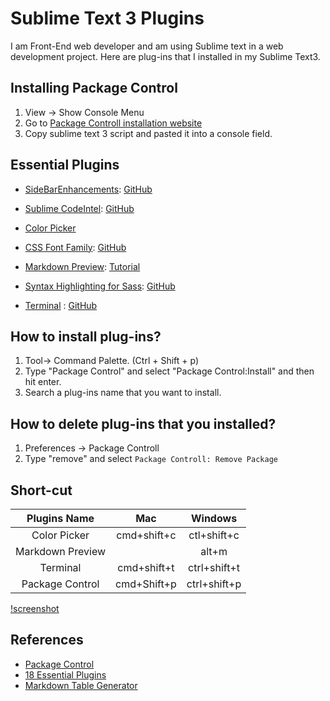 # Sublime Text 3 Plugins
I am Front-End web developer and am using Sublime text in a web development project. Here are plug-ins that I installed in my Sublime Text3.

## Installing Package Control
1. View -> Show Console Menu
2. Go to [Package Controll installation website](https://packagecontrol.io/installation)
3. Copy sublime text 3 script and pasted it into a console field.


## Essential Plugins

- [Side​Bar​ Enhancements](https://packagecontrol.io/packages/SideBarEnhancements): [GitHub](http://sublimecodeintel.github.io/SublimeCodeIntel/)

- [Sublime CodeIntel](https://packagecontrol.io/packages/SublimeCodeIntel):  [GitHub](https://github.com/SublimeCodeIntel/SublimeCodeIntel)

- [Color Picker](https://packagecontrol.io/packages/ColorPicker)

- [CSS Font Family](https://packagecontrol.io/packages/CSSFontFamily): [GitHub](https://github.com/lcdsantos/CSSFontFamily)

- [Markdown Preview](https://packagecontrol.io/packages/Markdown%20Preview): [Tutorial](http://plaintext-productivity.net/2-04-how-to-set-up-sublime-text-for-markdown-editing.html)

- [Syntax Highlighting for Sass](https://packagecontrol.io/packages/Syntax%20Highlighting%20for%20Sass): [GitHub](https://github.com/P233/Syntax-highlighting-for-Sass) 

- [Terminal](https://packagecontrol.io/packages/Terminal) : [GitHub](https://github.com/wbond/sublime_terminal)

## How to install plug-ins?
1. Tool-> Command Palette. (Ctrl + Shift + p)
2. Type "Package Control" and select "Package Control:Install" and then hit enter.
3. Search a plug-ins name that you want to install.


## How to delete plug-ins that you installed?
1. Preferences -> Package Controll
2. Type "remove" and select `Package Controll: Remove Package`

## Short-cut

|  Plugins Name      | Mac          | Windows       |
|:------------------:|:------------:|:-------------:|
|  Color Picker      |  cmd+shift+c |  ctl+shift+c  |
|  Markdown Preview  |   |  alt+m |
|  Terminal          |  cmd+shift+t   | ctrl+shift+t  |
|  Package Control   |  cmd+Shift+p   | ctrl+shift+p  |


[!screenshot]()

## References
- [Package Control](https://packagecontrol.io/packages/SideBarEnhancements)
- [18 Essential Plugins](http://www.tablesgenerator.com/markdown_tables#)
- [Markdown Table Generator](http://www.tablesgenerator.com/markdown_tables#)
